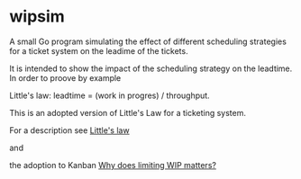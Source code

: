 # wipsim

A small Go program simulating the effect of different scheduling strategies for a ticket system on the leadime of the tickets.

It is intended to show the impact of the scheduling strategy on the leadtime. In order to proove by example

Little's law: leadtime = (work in progres) / throughput.

This is an adopted version of Little's Law for a ticketing system.

For a description see [Little's law](https://en.wikipedia.org/wiki/Little%27s_law)

and

the adoption to Kanban [Why does limiting WIP matters?](https://medium.com/@stefanluyten/why-does-limiting-wip-matter-2a5d1ef5de14)
